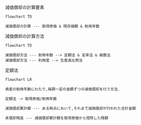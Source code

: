 減価償却の計算要素
```mermaid
flowchart TD

減価償却の計算 --- 取得原価 & 残存価額 & 耐用年数

```

減価償却の計算方法
```mermaid
flowchart TD

減価償却方法 --- 耐用年数 --> 定額法 & 定率法 & 級数法
減価償却方法 --- 利用度 --> 生産高比例法

```



定額法
```mermaid
flowchart LR

資産の耐用年数にわたり,毎期一定の金額ずつの減価償却を行う方法.

定額法 -> 取得原価/耐用年数

減価償却累計額 --- ある時点において,それまで減価償却が行われた合計金額

未償却残高 --- 減価償却累計額を取得原価から控除した残額

```


